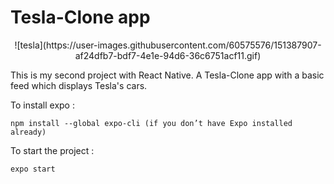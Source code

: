 # Tesla-Clone app
<p align='center'>
![tesla](https://user-images.githubusercontent.com/60575576/151387907-af24dfb7-bdf7-4e1e-94d6-36c6751acf11.gif)
</p>

This is my second project with React Native. 
A Tesla-Clone app with a basic feed which displays Tesla's cars.

To install expo :
```
npm install --global expo-cli (if you don’t have Expo installed already)
``` 
To start the project :
```
expo start
```
